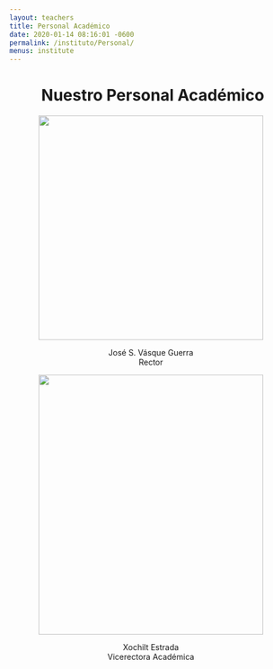 ```yaml
---
layout: teachers
title: Personal Académico
date: 2020-01-14 08:16:01 -0600
permalink: /instituto/Personal/
menus: institute
---
```

<html>
<head>
	
</head>
<body>
<h1 style="text-align: center;"><strong>&nbsp;Nuestro Personal Acad&eacute;mico</strong></h1>
<p></p>
<p><img src="https://res.cloudinary.com/duuonteo7/image/upload/v1576067971/Profesores%20Instituto/WhatsApp_Image_2019-12-10_at_10.27.53.jpg" alt="" style="display: block; margin-left: auto; margin-right: auto;" width="400" height="400" /></p>
<p style="text-align: center;">Jos&eacute; S. V&aacute;sque Guerra<br />Rector</p>
<p style="text-align: center;"></p>
<p style="text-align: center;"></p>
<p style="text-align: center;"><img src="https://res.cloudinary.com/duuonteo7/image/upload/v1580996461/Profesores%20Instituto/Imagen2.jpg" alt="" width="400" height="463" /></p>
<p style="text-align: center;">Xochilt Estrada<br />Vicerectora Acad&eacute;mica</p>
<p style="text-align: center;"></p>
</body>
</html>

